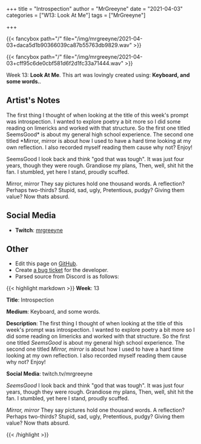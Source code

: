 +++
title =       "Introspection"
author =      "MrGreeyne"
date =        "2021-04-03"
categories =  ["W13: Look At Me"]
tags =        ["MrGreeyne"]

+++


{{< fancybox path="/" file="/img/mrgreeyne/2021-04-03+daca5d1b90366039ca87b55763db9829.wav" >}}

{{< fancybox path="/" file="/img/mrgreeyne/2021-04-03+cff95c6de0cbf581d6f2d1fc33a71444.wav" >}}


Week 13: **Look At Me**. This art was lovingly created using: **Keyboard, and some words.**.

## Artist's Notes

The first thing I thought of when looking at the title of this week's prompt was introspection. I wanted to explore poetry a bit more so I did some reading on limericks and worked with that structure. So the first one titled SeemsGood* is about my general high school experience. The second one titled *Mirror, mirror is about how I used to have a hard time looking at my own reflection. I also recorded myself reading them cause why not? Enjoy!

SeemsGood
I look back and think "god that was tough".
It was just four years, though they were rough.
Grandiose my plans,
Then, well, shit hit the fan.
I stumbled, yet here I stand, proudly scuffed. 

Mirror, mirror
They say pictures hold one thousand words.
A reflection? Perhaps two-thirds?
Stupid, sad, ugly,
Pretentious, pudgy?
Giving them value? Now thats absurd.

## Social Media

- **Twitch**: [mrgreeyne]()


## Other

- Edit this page on [GitHub](https://github.com/teaminkling/web-refresh/edit/main/blog/content/blog/mrgreeyne-week-13-9eca.md).
- Create [a bug ticket](https://github.com/teaminkling/web-refresh/issues/new?assignees=&labels=bug&template=problem-report.md&title=) for the developer.
- Parsed source from Discord is as follows:

{{< highlight markdown >}}
**Week**: 13

**Title**: Introspection

**Medium**: Keyboard, and some words.

**Description**: The first thing I thought of when looking at the title of this week's prompt was introspection. I wanted to explore poetry a bit more so I did some reading on limericks and worked with that structure. So the first one titled *SeemsGood* is about my general high school experience. The second one titled *Mirror, mirror* is about how I used to have a hard time looking at my own reflection. I also recorded myself reading them cause why not? Enjoy!

**Social Media**: twitch.tv/mrgreeyne


*SeemsGood*
I look back and think "god that was tough".
It was just four years, though they were rough.
Grandiose my plans,
Then, well, shit hit the fan.
I stumbled, yet here I stand, proudly scuffed. 


*Mirror, mirror*
They say pictures hold one thousand words.
A reflection? Perhaps two-thirds?
Stupid, sad, ugly,
Pretentious, pudgy?
Giving them value? Now thats absurd.




{{< /highlight >}}